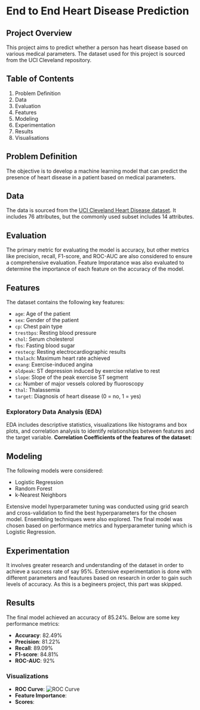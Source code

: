 # End to End Heart Disease Prediction

## Project Overview

This project aims to predict whether a person has heart disease based on various medical parameters. The dataset used for this project is sourced from the UCI Cleveland repository.

## Table of Contents

1. Problem Definition
2. Data
3. Evaluation
4. Features
5. Modeling
6. Experimentation
7. Results
8. Visualisations

## Problem Definition

The objective is to develop a machine learning model that can predict the presence of heart disease in a patient based on medical parameters.

## Data

The data is sourced from the [UCI Cleveland Heart Disease dataset](https://archive.ics.uci.edu/dataset/45/heart+disease). It includes 76 attributes, but the commonly used subset includes 14 attributes.

## Evaluation

The primary metric for evaluating the model is accuracy, but other metrics like precision, recall, F1-score, and ROC-AUC are also considered to ensure a comprehensive evaluation. Feature Imporatance was also
evaluated to determine the importance of each feature on the accuracy of the model.

## Features

The dataset contains the following key features:

- `age`: Age of the patient
- `sex`: Gender of the patient
- `cp`: Chest pain type
- `trestbps`: Resting blood pressure
- `chol`: Serum cholesterol
- `fbs`: Fasting blood sugar
- `restecg`: Resting electrocardiographic results
- `thalach`: Maximum heart rate achieved
- `exang`: Exercise-induced angina
- `oldpeak`: ST depression induced by exercise relative to rest
- `slope`: Slope of the peak exercise ST segment
- `ca`: Number of major vessels colored by fluoroscopy
- `thal`: Thalassemia
- `target`: Diagnosis of heart disease (0 = no, 1 = yes)

### Exploratory Data Analysis (EDA)

EDA includes descriptive statistics, visualizations like histograms and box plots, and correlation analysis to identify relationships between features and the target variable. 
**Correlation Coefficients of the features of the dataset**:

## Modeling

The following models were considered:

- Logistic Regression
- Random Forest
- k-Nearest Neighbors

Extensive model hyperparameter tuning was conducted using grid search and cross-validation to find the best hyperparameters for the chosen model. Ensembling techniques were also explored.
The final model was chosen based on performance metrics and hyperparameter tuning which is Logistic Regression.

## Experimentation

It involves greater research and understanding of the dataset in order to achieve a success rate of say 95%. Extensive experimentation is done with different parameters and feautures based on research in order
to gain such levels of accuracy. As this is a begineers project, this part was skipped.

## Results

The final model achieved an accuracy of 85.24%. Below are some key performance metrics:

- **Accuracy**: 82.49%
- **Precision**: 81.22%
- **Recall**: 89.09%
- **F1-score**: 84.81%
- **ROC-AUC**: 92%

### Visualizations

- **ROC Curve**: ![ROC Curve](path_to_roc_curve_image)
- **Feature Importance**:
- **Scores**: 
